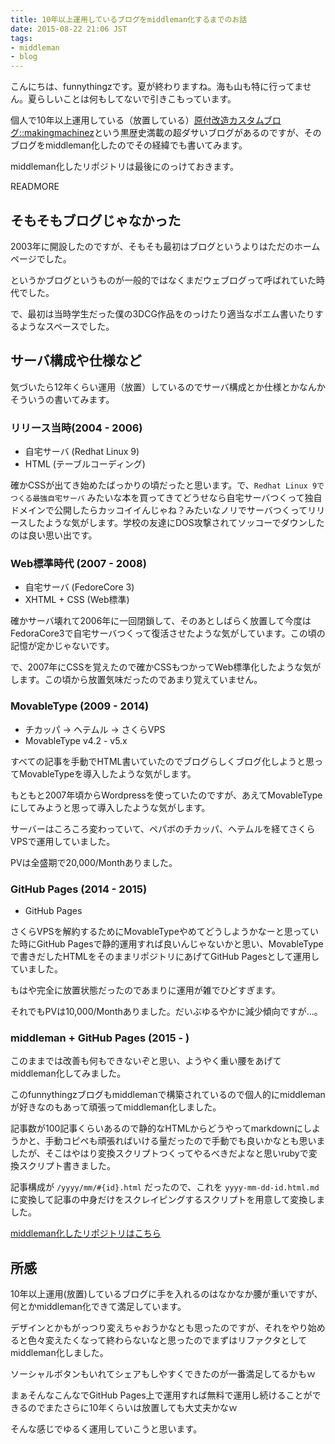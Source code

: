 ```yaml
---
title: 10年以上運用しているブログをmiddleman化するまでのお話
date: 2015-08-22 21:06 JST
tags:
- middleman
- blog
---
```


こんにちは、funnythingzです。夏が終わりますね。海も山も特に行ってません。夏らしいことは何もしてないで引きこもっています。

個人で10年以上運用している（放置している）[原付改造カスタムブログ::makingmachinez](http://www.makingmachinez.com/)という黒歴史満載の超ダサいブログがあるのですが、そのブログをmiddleman化したのでその経緯でも書いてみます。

middleman化したリポジトリは最後にのっけておきます。

READMORE

## そもそもブログじゃなかった

2003年に開設したのですが、そもそも最初はブログというよりはただのホームページでした。

というかブログというものが一般的ではなくまだウェブログって呼ばれていた時代でした。

で、最初は当時学生だった僕の3DCG作品をのっけたり適当なポエム書いたりするようなスペースでした。

## サーバ構成や仕様など

気づいたら12年くらい運用（放置）しているのでサーバ構成とか仕様とかなんかそういうの書いてみます。

### リリース当時(2004 - 2006)

- 自宅サーバ (Redhat Linux 9)
- HTML (テーブルコーディング)

確かCSSが出てき始めたばっかりの頃だったと思います。で、`Redhat Linux 9でつくる最強自宅サーバ` みたいな本を買ってきてどうせなら自宅サーバつくって独自ドメインで公開したらカッコイイんじゃね？みたいなノリでサーバつくってリリースしたような気がします。学校の友達にDOS攻撃されてソッコーでダウンしたのは良い思い出です。

### Web標準時代 (2007 - 2008)

- 自宅サーバ (FedoreCore 3)
- XHTML + CSS (Web標準)

確かサーバ壊れて2006年に一回閉鎖して、そのあとしばらく放置して今度はFedoraCore3で自宅サーバつくって復活させたような気がしています。この頃の記憶が定かじゃないです。

で、2007年にCSSを覚えたので確かCSSもつかってWeb標準化したような気がします。この頃から放置気味だったのであまり覚えていません。

### MovableType (2009 - 2014)

- チカッパ -> ヘテムル -> さくらVPS
- MovableType v4.2 - v5.x

すべての記事を手動でHTML書いていたのでブログらしくブログ化しようと思ってMovableTypeを導入したような気がします。

もともと2007年頃からWordpressを使っていたのですが、あえてMovableTypeにしてみようと思って導入したような気がします。

サーバーはころころ変わっていて、ペパボのチカッパ、ヘテムルを経てさくらVPSで運用していました。

PVは全盛期で20,000/Monthありました。

### GitHub Pages (2014 - 2015)

- GitHub Pages

さくらVPSを解約するためにMovableTypeやめてどうしようかなーと思っていた時にGitHub Pagesで静的運用すれば良いんじゃないかと思い、MovableTypeで書きだしたHTMLをそのままリポジトリにあげてGitHub Pagesとして運用していました。

もはや完全に放置状態だったのであまりに運用が雑でひどすぎます。

それでもPVは10,000/Monthありました。だいぶゆるやかに減少傾向ですが…。

### middleman + GitHub Pages (2015 - )

このままでは改善も何もできないぞと思い、ようやく重い腰をあげてmiddleman化してみました。

このfunnythingzブログもmiddlemanで構築されているので個人的にmiddlemanが好きなのもあって頑張ってmiddleman化しました。

記事数が100記事くらいあるので静的なHTMLからどうやってmarkdownにしようかと、手動コピペも頑張ればいける量だったので手動でも良いかなとも思いましたが、そこはやはり変換スクリプトつくってやるべきだよなと思いrubyで変換スクリプト書きました。

記事構成が `/yyyy/mm/#{id}.html` だったので、これを `yyyy-mm-dd-id.html.md` に変換して記事の中身だけをスクレイピングするスクリプトを用意して変換しました。

[middleman化したリポジトリはこちら](https://github.com/makingmachinez/makingmachinez.github.io)

## 所感

10年以上運用(放置)しているブログに手を入れるのはなかなか腰が重いですが、何とかmiddleman化できて満足しています。

デザインとかもがっつり変えちゃおうかなとも思ったのですが、それをやり始めると色々変えたくなって終わらないなと思ったのでまずはリファクタとしてmiddleman化しました。

ソーシャルボタンもいれてシェアもしやすくできたのが一番満足してるかもｗ

まぁそんなこんなでGitHub Pages上で運用すれば無料で運用し続けることができるのでまたさらに10年くらいは放置しても大丈夫かなｗ

そんな感じでゆるく運用していこうと思います。
